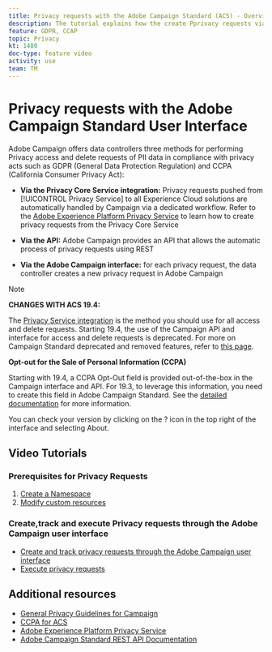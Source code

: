 ```yaml
---
title: Privacy requests with the Adobe Campaign Standard (ACS) - Overview
description: The tutorial explains how the create Pprivacy requests via the Adobe Campaign Standard (ACS) interface.
feature: GDPR, CCAP
topic: Privacy
kt: 1480
doc-type: feature video
activity: use
team: TM
---
```


# Privacy requests with the Adobe Campaign Standard User Interface

Adobe Campaign offers data controllers three methods for performing Privacy access and delete requests of PII data in compliance with privacy acts such as GDPR (General Data Protection Regulation) and CCPA (California Consumer Privacy Act):

* **Via the Privacy Core Service integration:** Privacy requests pushed from [!UICONTROL Privacy Service] to all Experience Cloud solutions are automatically handled by Campaign via a dedicated workflow. Refer to the [Adobe Experience Platform Privacy Service](https://adobe.io/apis/cloudplatform/gdpr.html) to learn how to create privacy requests from the Privacy Core Service
  
* **Via the API:** Adobe Campaign provides an API that allows the automatic process of privacy requests using REST
  
* **Via the Adobe Campaign interface:** for each privacy request, the data controller creates a new privacy request in Adobe Campaign

>[!NOTE]
>
> **CHANGES WITH ACS 19.4:**
> 
> The [Privacy Service integration](https://adobe.io/apis/cloudplatform/gdpr.html) is the method you should use for all access and delete requests. Starting 19.4, the use of the Campaign API and interface for access and delete requests is deprecated. For more on Campaign Standard deprecated and removed features, refer to [this page](https://helpx.adobe.com/campaign/kb/acs-deprecated-and-removed-features.html).
>
>**Opt-out for the Sale of Personal Information (CCPA)**
>
>Starting with 19.4, a CCPA Opt-Out field is provided out-of-the-box in the Campaign interface and API. For 19.3, to leverage this information, you need to create this field in Adobe Campaign Standard. See the [detailed documentation](https://helpx.adobe.com/campaign/kb/acs-privacy.html#ccpa) for more information.
>
> You can check your version by clicking on the ? icon in the top right of the interface and selecting About.

## Video Tutorials

### Prerequisites for Privacy Requests

1. [Create a Namespace](/help/privacy/namespaces-for-privacy-requests.md)
1. [Modify custom resources](/help/privacy/custom-resources-for-privacy-requests.md)

### Create,track and execute Privacy requests through the Adobe Campaign user interface

* [Create and track privacy requests through the Adobe Campaign user interface](/help/privacy/create-and-track-privacy-requests.md)
* [Execute privacy requests](/help/privacy/execute-privacy-requests.md)

## Additional resources

* [General Privacy Guidelines for Campaign](https://helpx.adobe.com/campaign/kb/campaign-privacy-overview.html)
* [CCPA for ACS](https://helpx.adobe.com/campaign/kb/acs-privacy.html#ccpa)
* [Adobe Experience Platform Privacy Service](https://adobe.io/apis/cloudplatform/gdpr.html)
* [Adobe Campaign Standard REST API Documentation](https://final-docs.campaign.adobe.com/doc/standard/en/api/ACS_API.html#privacy-management)

